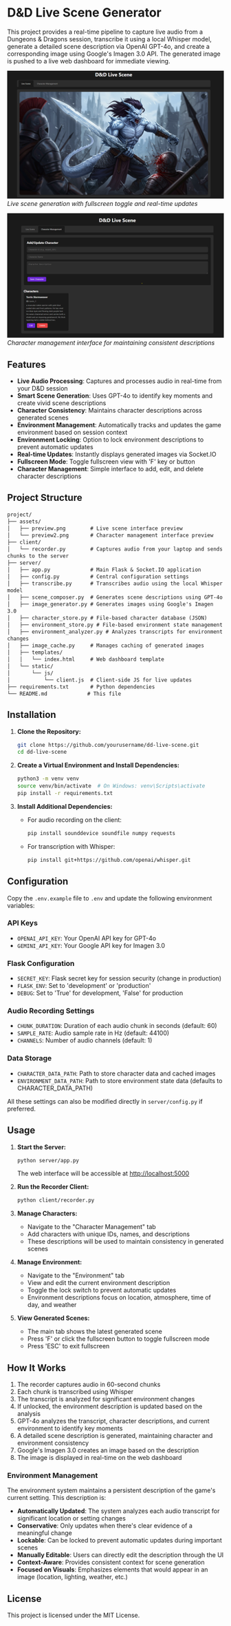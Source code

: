 # D&D Live Scene Generator

This project provides a real-time pipeline to capture live audio from a Dungeons & Dragons session, transcribe it using a local Whisper model, generate a detailed scene description via OpenAI GPT-4o, and create a corresponding image using Google's Imagen 3.0 API. The generated image is pushed to a live web dashboard for immediate viewing.

![Live Scene View](assets/preview.png)
*Live scene generation with fullscreen toggle and real-time updates*

![Character Management](assets/preview2.png)
*Character management interface for maintaining consistent descriptions*

## Features

- **Live Audio Processing**: Captures and processes audio in real-time from your D&D session
- **Smart Scene Generation**: Uses GPT-4o to identify key moments and create vivid scene descriptions
- **Character Consistency**: Maintains character descriptions across generated scenes
- **Environment Management**: Automatically tracks and updates the game environment based on session context
- **Environment Locking**: Option to lock environment descriptions to prevent automatic updates
- **Real-time Updates**: Instantly displays generated images via Socket.IO
- **Fullscreen Mode**: Toggle fullscreen view with 'F' key or button
- **Character Management**: Simple interface to add, edit, and delete character descriptions

## Project Structure

```
project/
├── assets/
│   ├── preview.png        # Live scene interface preview
│   └── preview2.png       # Character management interface preview
├── client/
│   └── recorder.py        # Captures audio from your laptop and sends chunks to the server
├── server/
│   ├── app.py             # Main Flask & Socket.IO application
│   ├── config.py          # Central configuration settings
│   ├── transcribe.py      # Transcribes audio using the local Whisper model
│   ├── scene_composer.py  # Generates scene descriptions using GPT-4o
│   ├── image_generator.py # Generates images using Google's Imagen 3.0
│   ├── character_store.py # File-based character database (JSON)
│   ├── environment_store.py # File-based environment state management
│   ├── environment_analyzer.py # Analyzes transcripts for environment changes
│   ├── image_cache.py     # Manages caching of generated images
│   ├── templates/
│   │   └── index.html     # Web dashboard template
│   └── static/
│       └── js/
│           └── client.js  # Client-side JS for live updates
├── requirements.txt       # Python dependencies
└── README.md             # This file
```

## Installation

1. **Clone the Repository:**

   ```bash
   git clone https://github.com/yourusername/dd-live-scene.git
   cd dd-live-scene
   ```

2. **Create a Virtual Environment and Install Dependencies:**

   ```bash
   python3 -m venv venv
   source venv/bin/activate  # On Windows: venv\Scripts\activate
   pip install -r requirements.txt
   ```

3. **Install Additional Dependencies:**

   - For audio recording on the client:
     ```bash
     pip install sounddevice soundfile numpy requests
     ```
   - For transcription with Whisper:
     ```bash
     pip install git+https://github.com/openai/whisper.git
     ```

## Configuration

Copy the `.env.example` file to `.env` and update the following environment variables:

### API Keys
- `OPENAI_API_KEY`: Your OpenAI API key for GPT-4o
- `GEMINI_API_KEY`: Your Google API key for Imagen 3.0

### Flask Configuration
- `SECRET_KEY`: Flask secret key for session security (change in production)
- `FLASK_ENV`: Set to 'development' or 'production'
- `DEBUG`: Set to 'True' for development, 'False' for production

### Audio Recording Settings
- `CHUNK_DURATION`: Duration of each audio chunk in seconds (default: 60)
- `SAMPLE_RATE`: Audio sample rate in Hz (default: 44100)
- `CHANNELS`: Number of audio channels (default: 1)

### Data Storage
- `CHARACTER_DATA_PATH`: Path to store character data and cached images
- `ENVIRONMENT_DATA_PATH`: Path to store environment state data (defaults to CHARACTER_DATA_PATH)

All these settings can also be modified directly in `server/config.py` if preferred.

## Usage

1. **Start the Server:**

   ```bash
   python server/app.py
   ```

   The web interface will be accessible at [http://localhost:5000](http://localhost:5000)

2. **Run the Recorder Client:**

   ```bash
   python client/recorder.py
   ```

3. **Manage Characters:**
   - Navigate to the "Character Management" tab
   - Add characters with unique IDs, names, and descriptions
   - These descriptions will be used to maintain consistency in generated scenes

4. **Manage Environment:**
   - Navigate to the "Environment" tab
   - View and edit the current environment description
   - Toggle the lock switch to prevent automatic updates
   - Environment descriptions focus on location, atmosphere, time of day, and weather

5. **View Generated Scenes:**
   - The main tab shows the latest generated scene
   - Press 'F' or click the fullscreen button to toggle fullscreen mode
   - Press 'ESC' to exit fullscreen

## How It Works

1. The recorder captures audio in 60-second chunks
2. Each chunk is transcribed using Whisper
3. The transcript is analyzed for significant environment changes
4. If unlocked, the environment description is updated based on the analysis
5. GPT-4o analyzes the transcript, character descriptions, and current environment to identify key moments
6. A detailed scene description is generated, maintaining character and environment consistency
7. Google's Imagen 3.0 creates an image based on the description
8. The image is displayed in real-time on the web dashboard

### Environment Management

The environment system maintains a persistent description of the game's current setting. This description is:

- **Automatically Updated**: The system analyzes each audio transcript for significant location or setting changes
- **Conservative**: Only updates when there's clear evidence of a meaningful change
- **Lockable**: Can be locked to prevent automatic updates during important scenes
- **Manually Editable**: Users can directly edit the description through the UI
- **Context-Aware**: Provides consistent context for scene generation
- **Focused on Visuals**: Emphasizes elements that would appear in an image (location, lighting, weather, etc.)

## License

This project is licensed under the MIT License.
